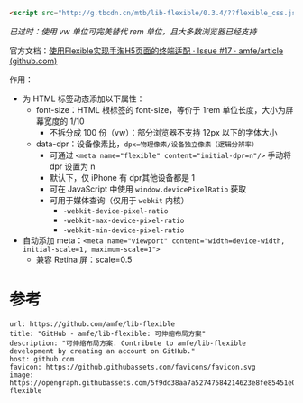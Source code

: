 ```HTML
<script src="http://g.tbcdn.cn/mtb/lib-flexible/0.3.4/??flexible_css.js,flexible.js"></script>
```

*已过时：使用 vw 单位可完美替代 rem 单位，且大多数浏览器已经支持*

官方文档：[使用Flexible实现手淘H5页面的终端适配 · Issue #17 · amfe/article (github.com)](https://github.com/amfe/article/issues/17)

作用：
- 为 HTML 标签动态添加以下属性：
	- font-size：HTML 根标签的 font-size，等价于 1rem 单位长度，大小为屏幕宽度的 1/10
		- 不拆分成 100 份（vw）：部分浏览器不支持 12px 以下的字体大小
	- data-dpr：设备像素比，`dpx=物理像素/设备独立像素（逻辑分辨率）`
		- 可通过 `<meta name="flexible" content="initial-dpr=n"/>` 手动将 dpr 设置为 n
		- 默认下，仅 iPhone 有 dpr其他设备都是 1
		- 可在 JavaScript 中使用 `window.devicePixelRatio` 获取
		- 可用于媒体查询（仅用于 `webkit` 内核）
			- `-webkit-device-pixel-ratio`
			- `-webkit-max-device-pixel-ratio`
			- `-webkit-min-device-pixel-ratio`
- 自动添加 meta：`<meta name="viewport" content="width=device-width, initial-scale=1, maximum-scale=1">`
	- 兼容 Retina 屏：scale=0.5
# 参考

```cardlink
url: https://github.com/amfe/lib-flexible
title: "GitHub - amfe/lib-flexible: 可伸缩布局方案"
description: "可伸缩布局方案. Contribute to amfe/lib-flexible development by creating an account on GitHub."
host: github.com
favicon: https://github.githubassets.com/favicons/favicon.svg
image: https://opengraph.githubassets.com/5f9dd38aa7a52747584214623e8fe85451e0ece11958c1ecf0fbcd61672e1a3d/amfe/lib-flexible
```
